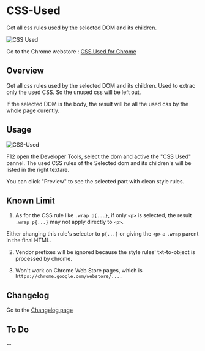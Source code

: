 # CSS-Used

Get all css rules used by the selected DOM and its children.

![CSS Used](http://ww1.sinaimg.cn/large/4e71f332gw1et7h243kgqj203k03ka9v.jpg)

Go to the Chrome webstore : [CSS Used for Chrome](https://chrome.google.com/webstore/detail/css-used/cdopjfddjlonogibjahpnmjpoangjfff)

## Overview

Get all css rules used by the selected DOM and its children. Used to extrac only the used CSS. So the unused css will be left out.

If the selected DOM is the body, the result will be all the used css by the whole page curently.

## Usage

![CSS-Used](https://user-images.githubusercontent.com/5387771/47267284-41b36a80-d574-11e8-9b83-c7896d428827.jpg)

F12 open the Developer Tools, select the dom and active the "CSS Used" pannel. The used CSS rules of the Selected dom and its children's will be listed in the right textare.

You can click "Preview" to see the selected part with clean style rules.

## Known Limit

1. As for the CSS rule like `.wrap p{...}`, if only `<p>` is selected, the result `.wrap p{...}` may not apply directly to `<p>`.

 Either changing this rule's selector to `p{...}` or giving the `<p>` a `.wrap` parent in the final HTML.

2. Vendor prefixes will be ignored because the style rules' txt-to-object is processed by chrome.

3. Won't work on Chrome Web Store pages, which is `https://chrome.google.com/webstore/....`

## Changelog

Go to the [Changelog page](CHANGELOG.md)

## To Do

 --

